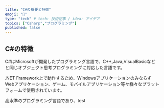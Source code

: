 ```yaml
---
title: "C#の概要と特徴"
emoji: "🎉"
type: "tech" # tech: 技術記事 / idea: アイデア
topics: ["Csharp","プログラミング"]
published: false
---
```


## C#の特徴

C#はMicrosoftが開発したプログラミング言語で、C++,Java,VisualBasicなどと同じオブジェクト思考プログラミングに対応した言語です。

.NET Framework上で動作するため、WindowsアプリケーションのみならずWebアプリケーション、ゲーム、モバイルアプリケーション等々様々なプラットフォームで使用されています。

高水準のプログラミング言語であり、test


